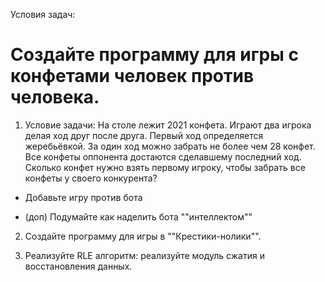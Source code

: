 Условия задач:
# Создайте программу для игры с конфетами человек против человека.

1. Условие задачи: На столе лежит 2021 конфета. Играют два игрока делая ход друг после друга. 
Первый ход определяется жеребьёвкой. За один ход можно забрать не более чем 28 конфет. 
Все конфеты оппонента достаются сделавшему последний ход. 
Сколько конфет нужно взять первому игроку, чтобы забрать все конфеты у своего конкурента?

* Добавьте игру против бота

* (доп) Подумайте как наделить бота ""интеллектом""

2. Создайте программу для игры в ""Крестики-нолики"".

3. Реализуйте RLE алгоритм: реализуйте модуль сжатия и восстановления данных.

